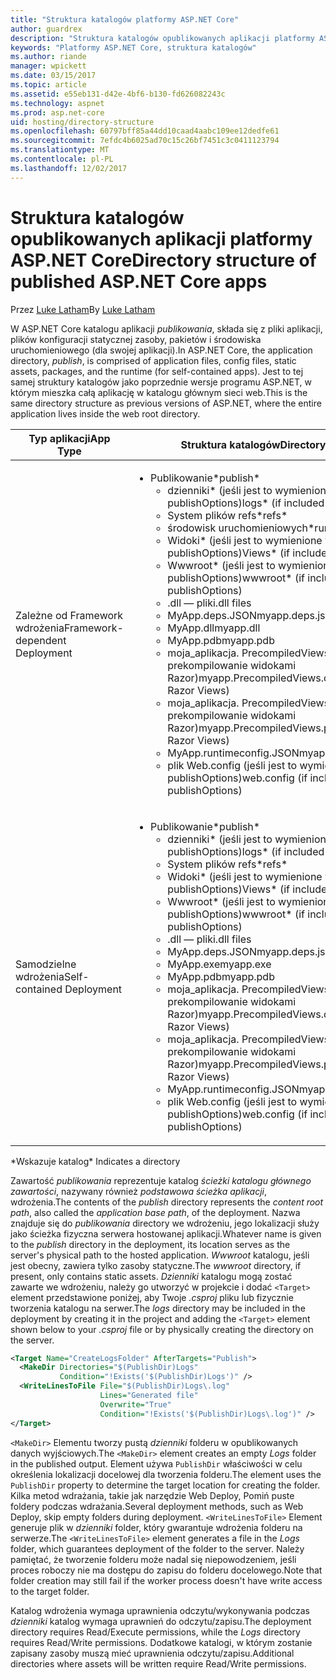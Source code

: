 ```yaml
---
title: "Struktura katalogów platformy ASP.NET Core"
author: guardrex
description: "Struktura katalogów opublikowanych aplikacji platformy ASP.NET Core."
keywords: "Platformy ASP.NET Core, struktura katalogów"
ms.author: riande
manager: wpickett
ms.date: 03/15/2017
ms.topic: article
ms.assetid: e55eb131-d42e-4bf6-b130-fd626082243c
ms.technology: aspnet
ms.prod: asp.net-core
uid: hosting/directory-structure
ms.openlocfilehash: 60797bff85a44dd10caad4aabc109ee12dedfe61
ms.sourcegitcommit: 7efdc4b6025ad70c15c26bf7451c3c0411123794
ms.translationtype: MT
ms.contentlocale: pl-PL
ms.lasthandoff: 12/02/2017
---
```

# <a name="directory-structure-of-published-aspnet-core-apps"></a><span data-ttu-id="8059e-104">Struktura katalogów opublikowanych aplikacji platformy ASP.NET Core</span><span class="sxs-lookup"><span data-stu-id="8059e-104">Directory structure of published ASP.NET Core apps</span></span>

<span data-ttu-id="8059e-105">Przez [Luke Latham](https://github.com/guardrex)</span><span class="sxs-lookup"><span data-stu-id="8059e-105">By [Luke Latham](https://github.com/guardrex)</span></span>

<span data-ttu-id="8059e-106">W ASP.NET Core katalogu aplikacji *publikowania*, składa się z pliki aplikacji, plików konfiguracji statycznej zasoby, pakietów i środowiska uruchomieniowego (dla swojej aplikacji).</span><span class="sxs-lookup"><span data-stu-id="8059e-106">In ASP.NET Core, the application directory, *publish*, is comprised of application files, config files, static assets, packages, and the runtime (for self-contained apps).</span></span> <span data-ttu-id="8059e-107">Jest to tej samej struktury katalogów jako poprzednie wersje programu ASP.NET, w którym mieszka całą aplikację w katalogu głównym sieci web.</span><span class="sxs-lookup"><span data-stu-id="8059e-107">This is the same directory structure as previous versions of ASP.NET, where the entire application lives inside the web root directory.</span></span>

| <span data-ttu-id="8059e-108">Typ aplikacji</span><span class="sxs-lookup"><span data-stu-id="8059e-108">App Type</span></span> | <span data-ttu-id="8059e-109">Struktura katalogów</span><span class="sxs-lookup"><span data-stu-id="8059e-109">Directory Structure</span></span> |
| --- | --- |
| <span data-ttu-id="8059e-110">Zależne od Framework wdrożenia</span><span class="sxs-lookup"><span data-stu-id="8059e-110">Framework-dependent Deployment</span></span> | <ul><li><span data-ttu-id="8059e-111">Publikowanie\*</span><span class="sxs-lookup"><span data-stu-id="8059e-111">publish\*</span></span><ul><li><span data-ttu-id="8059e-112">dzienniki\* (jeśli jest to wymienione w publishOptions)</span><span class="sxs-lookup"><span data-stu-id="8059e-112">logs\* (if included in publishOptions)</span></span></li><li><span data-ttu-id="8059e-113">System plików refs\*</span><span class="sxs-lookup"><span data-stu-id="8059e-113">refs\*</span></span></li><li><span data-ttu-id="8059e-114">środowisk uruchomieniowych\*</span><span class="sxs-lookup"><span data-stu-id="8059e-114">runtimes\*</span></span></li><li><span data-ttu-id="8059e-115">Widoki\* (jeśli jest to wymienione w publishOptions)</span><span class="sxs-lookup"><span data-stu-id="8059e-115">Views\* (if included in publishOptions)</span></span></li><li><span data-ttu-id="8059e-116">Wwwroot\* (jeśli jest to wymienione w publishOptions)</span><span class="sxs-lookup"><span data-stu-id="8059e-116">wwwroot\* (if included in publishOptions)</span></span></li><li><span data-ttu-id="8059e-117">.dll — pliki</span><span class="sxs-lookup"><span data-stu-id="8059e-117">.dll files</span></span></li><li><span data-ttu-id="8059e-118">MyApp.deps.JSON</span><span class="sxs-lookup"><span data-stu-id="8059e-118">myapp.deps.json</span></span></li><li><span data-ttu-id="8059e-119">MyApp.dll</span><span class="sxs-lookup"><span data-stu-id="8059e-119">myapp.dll</span></span></li><li><span data-ttu-id="8059e-120">MyApp.pdb</span><span class="sxs-lookup"><span data-stu-id="8059e-120">myapp.pdb</span></span></li><li><span data-ttu-id="8059e-121">moja_aplikacja. PrecompiledViews.dll (jeśli prekompilowanie widokami Razor)</span><span class="sxs-lookup"><span data-stu-id="8059e-121">myapp.PrecompiledViews.dll (if precompiling Razor Views)</span></span></li><li><span data-ttu-id="8059e-122">moja_aplikacja. PrecompiledViews.pdb (jeśli prekompilowanie widokami Razor)</span><span class="sxs-lookup"><span data-stu-id="8059e-122">myapp.PrecompiledViews.pdb (if precompiling Razor Views)</span></span></li><li><span data-ttu-id="8059e-123">MyApp.runtimeconfig.JSON</span><span class="sxs-lookup"><span data-stu-id="8059e-123">myapp.runtimeconfig.json</span></span></li><li><span data-ttu-id="8059e-124">plik Web.config (jeśli jest to wymienione w publishOptions)</span><span class="sxs-lookup"><span data-stu-id="8059e-124">web.config (if included in publishOptions)</span></span></li></ul></li></ul> |
| <span data-ttu-id="8059e-125">Samodzielne wdrożenia</span><span class="sxs-lookup"><span data-stu-id="8059e-125">Self-contained Deployment</span></span> | <ul><li><span data-ttu-id="8059e-126">Publikowanie\*</span><span class="sxs-lookup"><span data-stu-id="8059e-126">publish\*</span></span><ul><li><span data-ttu-id="8059e-127">dzienniki\* (jeśli jest to wymienione w publishOptions)</span><span class="sxs-lookup"><span data-stu-id="8059e-127">logs\* (if included in publishOptions)</span></span></li><li><span data-ttu-id="8059e-128">System plików refs\*</span><span class="sxs-lookup"><span data-stu-id="8059e-128">refs\*</span></span></li><li><span data-ttu-id="8059e-129">Widoki\* (jeśli jest to wymienione w publishOptions)</span><span class="sxs-lookup"><span data-stu-id="8059e-129">Views\* (if included in publishOptions)</span></span></li><li><span data-ttu-id="8059e-130">Wwwroot\* (jeśli jest to wymienione w publishOptions)</span><span class="sxs-lookup"><span data-stu-id="8059e-130">wwwroot\* (if included in publishOptions)</span></span></li><li><span data-ttu-id="8059e-131">.dll — pliki</span><span class="sxs-lookup"><span data-stu-id="8059e-131">.dll files</span></span></li><li><span data-ttu-id="8059e-132">MyApp.deps.JSON</span><span class="sxs-lookup"><span data-stu-id="8059e-132">myapp.deps.json</span></span></li><li><span data-ttu-id="8059e-133">MyApp.exe</span><span class="sxs-lookup"><span data-stu-id="8059e-133">myapp.exe</span></span></li><li><span data-ttu-id="8059e-134">MyApp.pdb</span><span class="sxs-lookup"><span data-stu-id="8059e-134">myapp.pdb</span></span></li><li><span data-ttu-id="8059e-135">moja_aplikacja. PrecompiledViews.dll (jeśli prekompilowanie widokami Razor)</span><span class="sxs-lookup"><span data-stu-id="8059e-135">myapp.PrecompiledViews.dll (if precompiling Razor Views)</span></span></li><li><span data-ttu-id="8059e-136">moja_aplikacja. PrecompiledViews.pdb (jeśli prekompilowanie widokami Razor)</span><span class="sxs-lookup"><span data-stu-id="8059e-136">myapp.PrecompiledViews.pdb (if precompiling Razor Views)</span></span></li><li><span data-ttu-id="8059e-137">MyApp.runtimeconfig.JSON</span><span class="sxs-lookup"><span data-stu-id="8059e-137">myapp.runtimeconfig.json</span></span></li><li><span data-ttu-id="8059e-138">plik Web.config (jeśli jest to wymienione w publishOptions)</span><span class="sxs-lookup"><span data-stu-id="8059e-138">web.config (if included in publishOptions)</span></span></li></ul></li></ul> |
<span data-ttu-id="8059e-139">\*Wskazuje katalog</span><span class="sxs-lookup"><span data-stu-id="8059e-139">\* Indicates a directory</span></span>

<span data-ttu-id="8059e-140">Zawartość *publikowania* reprezentuje katalog *ścieżki katalogu głównego zawartości*, nazywany również *podstawowa ścieżka aplikacji*, wdrożenia.</span><span class="sxs-lookup"><span data-stu-id="8059e-140">The contents of the *publish* directory represents the *content root path*, also called the *application base path*, of the deployment.</span></span> <span data-ttu-id="8059e-141">Nazwa znajduje się do *publikowania* directory we wdrożeniu, jego lokalizacji służy jako ścieżka fizyczna serwera hostowanej aplikacji.</span><span class="sxs-lookup"><span data-stu-id="8059e-141">Whatever name is given to the *publish* directory in the deployment, its location serves as the server's physical path to the hosted application.</span></span> <span data-ttu-id="8059e-142">*Wwwroot* katalogu, jeśli jest obecny, zawiera tylko zasoby statyczne.</span><span class="sxs-lookup"><span data-stu-id="8059e-142">The *wwwroot* directory, if present, only contains static assets.</span></span> <span data-ttu-id="8059e-143">*Dzienniki* katalogu mogą zostać zawarte we wdrożeniu, należy go utworzyć w projekcie i dodać `<Target>` element przedstawione poniżej, aby Twoje *.csproj* pliku lub fizycznie tworzenia katalogu na serwer.</span><span class="sxs-lookup"><span data-stu-id="8059e-143">The *logs* directory may be included in the deployment by creating it in the project and adding the `<Target>` element shown below to your *.csproj* file or by physically creating the directory on the server.</span></span>

```xml
<Target Name="CreateLogsFolder" AfterTargets="Publish">
  <MakeDir Directories="$(PublishDir)Logs" 
           Condition="!Exists('$(PublishDir)Logs')" />
  <WriteLinesToFile File="$(PublishDir)Logs\.log" 
                    Lines="Generated file" 
                    Overwrite="True" 
                    Condition="!Exists('$(PublishDir)Logs\.log')" />
</Target>
```

<span data-ttu-id="8059e-144">`<MakeDir>` Elementu tworzy pustą *dzienniki* folderu w opublikowanych danych wyjściowych.</span><span class="sxs-lookup"><span data-stu-id="8059e-144">The `<MakeDir>` element creates an empty *Logs* folder in the published output.</span></span> <span data-ttu-id="8059e-145">Element używa `PublishDir` właściwości w celu określenia lokalizacji docelowej dla tworzenia folderu.</span><span class="sxs-lookup"><span data-stu-id="8059e-145">The element uses the `PublishDir` property to determine the target location for creating the folder.</span></span> <span data-ttu-id="8059e-146">Kilka metod wdrażania, takie jak narzędzie Web Deploy, Pomiń puste foldery podczas wdrażania.</span><span class="sxs-lookup"><span data-stu-id="8059e-146">Several deployment methods, such as Web Deploy, skip empty folders during deployment.</span></span> <span data-ttu-id="8059e-147">`<WriteLinesToFile>` Element generuje plik w *dzienniki* folder, który gwarantuje wdrożenia folderu na serwerze.</span><span class="sxs-lookup"><span data-stu-id="8059e-147">The `<WriteLinesToFile>` element generates a file in the *Logs* folder, which guarantees deployment of the folder to the server.</span></span> <span data-ttu-id="8059e-148">Należy pamiętać, że tworzenie folderu może nadal się niepowodzeniem, jeśli proces roboczy nie ma dostępu do zapisu do folderu docelowego.</span><span class="sxs-lookup"><span data-stu-id="8059e-148">Note that folder creation may still fail if the worker process doesn't have write access to the target folder.</span></span>

<span data-ttu-id="8059e-149">Katalog wdrożenia wymaga uprawnienia odczytu/wykonywania podczas *dzienniki* katalog wymaga uprawnień do odczytu/zapisu.</span><span class="sxs-lookup"><span data-stu-id="8059e-149">The deployment directory requires Read/Execute permissions, while the *Logs* directory requires Read/Write permissions.</span></span> <span data-ttu-id="8059e-150">Dodatkowe katalogi, w którym zostanie zapisany zasoby muszą mieć uprawnienia odczytu/zapisu.</span><span class="sxs-lookup"><span data-stu-id="8059e-150">Additional directories where assets will be written require Read/Write permissions.</span></span>

